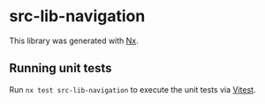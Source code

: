 # src-lib-navigation

This library was generated with [Nx](https://nx.dev).

## Running unit tests

Run `nx test src-lib-navigation` to execute the unit tests via [Vitest](https://vitest.dev/).
